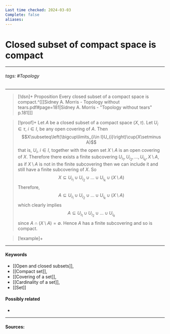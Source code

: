 ```yaml
---
Last time checked: 2024-03-03
Complete: false
aliases:
---
```

# Closed subset of compact space is compact
***
###### tags: #Topology 
***
>[!dsn]+ Proposition
>Every closed subset of a compact space is compact.^[[[Sidney A. Morris - Topology without tears.pdf#page=181|Sidney A. Morris - "Topology without tears" p.181]]]

>[!proof]+
>Let $A$ be a closed subset of a compact space $(X,\tau)$. Let $U_{i}\in\tau$, $i\in I$, be any open covering of $A$. Then
>$$X\subseteq\left(\bigcup\limits_{i\in I}U_{i}\right)\cup(X\setminus A)$$
>that is, $U_{i}$, $i\in I$, together with the open set $X\setminus A$ is an open covering of $X$. Therefore there exists a finite subcovering $U_{i_{1}},U_{i_{2}},\dots,U_{i_{k}},X\setminus A$, as if $X\setminus A$ is not in the finite subcovering then we can include it and still have a finite subcovering of $X$.
>So 
>$$X\subseteq U_{i_{1}}\cup U_{i_{2}}\cup\dots\cup U_{i_{k}}\cup(X\setminus A)$$
>Therefore,
>$$A\subseteq U_{i_{1}}\cup U_{i_{2}}\cup\dots\cup U_{i_{k}}\cup(X\setminus A)$$
>which clearly implies
>$$A\subseteq U_{i_{1}}\cup U_{i_{2}}\cup\dots\cup U_{i_{k}}$$
>since $A\cap(X\setminus A)=\emptyset$. Hence $A$ has a finite subcovering and so is compact.

>[!example]+ 
>
***
#### Keywords
- [[Open and closed subsets]],
- [[Compact set]],
- [[Covering of a set]],
- [[Cardinality of a set]],
- [[Set]]
#### Possibly related
- 
***
#### Sources: